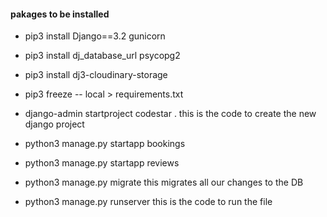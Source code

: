 #### __pakages to be installed__
 - pip3 install Django==3.2 gunicorn
 - pip3 install dj_database_url psycopg2
 - pip3 install dj3-cloudinary-storage
 - pip3 freeze -- local > requirements.txt
 - django-admin startproject codestar .  this is the code to create the new django project
 - python3 manage.py startapp bookings
 - python3 manage.py startapp reviews

 - python3 manage.py migrate   this migrates all our changes to the DB

 - python3 manage.py runserver    this is the code to run the file

